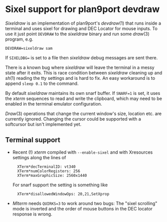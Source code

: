 Sixel support for plan9port devdraw
======================================

*Sixeldraw* is an implementation of plan9port's *devdraw*(1) that runs inside a terminal and uses sixel for drawing and DEC Locator for mouse inputs.
To use it just point `DEVDRAW` to the *sixeldraw* binary and run some *draw*(3) program, e.g.

    DEVDRAW=sixeldraw sam

If `SIXELDBG=` is set to a file then *sixeldraw* debug messages are sent there.

There is a known bug where *sixeldraw* will leave the terminal in a messy state after it exits. This is race condition between *sixeldraw* cleaning up and  *sh*(1) reading the tty settings and is hard to fix.
An easy workaround is to append `sleep 0.1` to the command.

By default *sixeldraw* maintains its own snarf buffer.
If `SNARF=1` is set, it uses the *xterm* sequences to read and write the clipboard, which may need to be enabled in the terminal emulator configuration.

*Draw*(3) operations that change the current window's size, location etc. are currently ignored.
Changing the cursor could be supported with a softcursor but isn't implemented yet.

Terminal support
-----------------

- Recent (!) *xterm* compiled with `--enable-sixel` and with Xresources settings along the lines of

        XTerm*decTerminalID: vt340
        XTerm*numColorRegisters: 256
        XTerm*maxGraphicSize: 2560x1440

  For snarf support the setting is something like

        XTerm*disallowedWindowOps: 20,21,SetXprop

- *Mlterm* needs `QUIRKS=3` to work around two bugs: The "sixel scrolling" mode is inverted and the order of mouse buttons in the DEC locator response is wrong.
